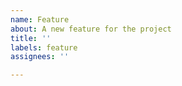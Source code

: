 ```yaml
---
name: Feature
about: A new feature for the project
title: ''
labels: feature
assignees: ''

---
```



